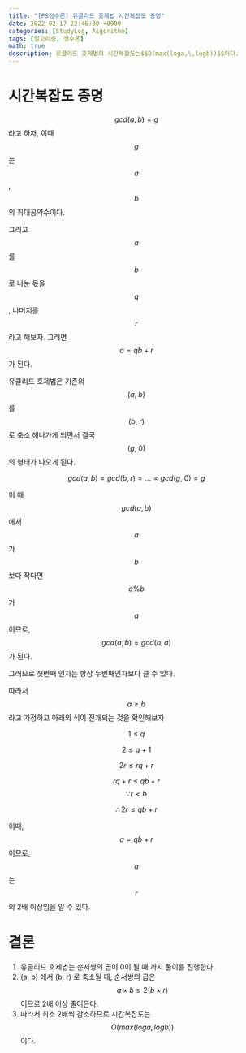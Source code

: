 ```yaml
---
title: "[PS정수론] 유클리드 호제법 시간복잡도 증명"
date: 2022-02-17 22:46:00 +0900
categories: [StudyLog, Algorithm]
tags: [알고리즘, 정수론]
math: true
description: 유클리드 호제법의 시간복잡도는$$O(max(loga,\,logb))$$이다.
---
```


# 시간복잡도 증명

$$gcd(a,\,b)=g$$ 라고 하자, 이때 $$g$$는 $$a$$, $$b$$ 의 최대공약수이다.

그리고 $$a$$ 를 $$b$$ 로 나눈 몫을 $$q$$, 나머지를 $$r$$ 라고 해보자. 그러면 $$a=qb+r$$ 가 된다.

유클리드 호제법은 기존의 $$(a,\;b)$$ 를 $$(b,\;r)$$ 로 축소 해나가게 되면서 결국 $$(g,\;0)$$ 의 형태가 나오게 된다.

$$ gcd(a,\,b)=gcd(b,\,r)=...=gcd(g,\;0)=g $$

이 때 $$gcd(a,\,b)$$에서 $$a$$가 $$b$$보다 작다면 $$a\%b$$ 가 $$a$$이므로,  
$$gcd(a,\,b) = gcd(b,\,a)$$ 가 된다.

그러므로 첫번째 인자는 항상 두번째인자보다 클 수 있다.

따라서 $$a \geq b$$ 라고 가정하고 아래의 식이 전개되는 것을 확인해보자

$$1 \le q$$

$$2 \le q+1$$

$$2r \le rq+r$$

$$rq+r \le qb+r$$
$$\because r < b$$

$$\therefore 2r \le qb+r$$

이때, $$a=qb+r$$ 이므로, $$a$$는 $$r$$의 2배 이상임을 알 수 있다.

# 결론

1.  유클리드 호제법는 순서쌍의 곱이 0이 될 때 까지 풀이를 진행한다.
2.  (a, b) 에서 (b, r) 로 축소될 때, 순서쌍의 곱은 $$a \times b \ge 2(b \times r)$$ 이므로 2배 이상 줄어든다.
3.  따라서 최소 2배씩 감소하므로 시간복잡도는 $$O(max(loga,\,logb))$$ 이다.
